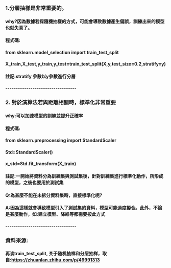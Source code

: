 ### 1.分層抽樣是非常重要的。
#### why?因為數據若採隨機抽樣的方式，可能會導致數據產生偏誤，訓練出來的模型也就失真了。
#### 程式碼:
#### from sklearn.model_selection import train_test_split
#### X_train,X_test,y_train,y_test=train_test_split(X,y,test_size=0.2,stratify=y)
#### 註記:stratify 參數以y參數進行分層
#### ----------------------------------
### 2. 對於演算法若與距離相關時，標準化非常重要
#### why:可以加速模型的訓練並提升正確率
#### 程式碼:
#### from sklearn.preprocessing import StandardScaler
#### Std=StandardScaler()
#### x_std=Std.fit_transform(X_train)
#### 註記:一開始將資料分為訓練集與測試集後，針對訓練集進行標準化動作，所形成的模型，之後也要用於測試集
#### Q:為甚麼不能在未拆分資料集時，直接標準化呢?
#### A:因為這樣就會導致模型引入了測試集的資料，模型可能過度擬合。此外，不論是甚麼動作，如:建立模型、降維等都需要按此方式
#### ----------------------------------



### 資料來源:
#### 再谈train_test_split, 关于随机抽样和分层抽样，取自:https://zhuanlan.zhihu.com/p/49991313
